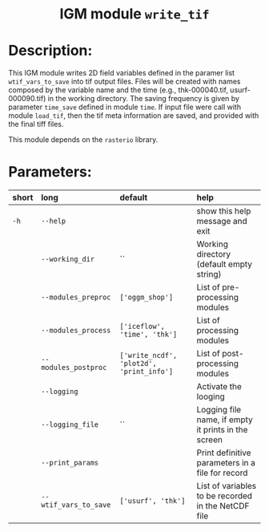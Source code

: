 ### <h1 align="center" id="title">IGM module `write_tif` </h1>

# Description:

This IGM module writes 2D field variables defined in the paramer list `wtif_vars_to_save` into tif output files. Files will be created with names composed by the variable name and the time (e.g., thk-000040.tif, usurf-000090.tif) in the working directory. The saving frequency is given by parameter `time_save` defined in module `time`. If input file were call with module `load_tif`, then the tif meta information are saved, and provided with the final tiff files.

This module depends on the `rasterio` library.



  
# Parameters: 


|short|long|default|help|
| :--- | :--- | :--- | :--- |
|`-h`|`--help`||show this help message and exit|
||`--working_dir`|``|Working directory (default empty string)|
||`--modules_preproc`|`['oggm_shop']`|List of pre-processing modules|
||`--modules_process`|`['iceflow', 'time', 'thk']`|List of processing modules|
||`--modules_postproc`|`['write_ncdf', 'plot2d', 'print_info']`|List of post-processing modules|
||`--logging`||Activate the looging|
||`--logging_file`|``|Logging file name, if empty it prints in the screen|
||`--print_params`||Print definitive parameters in a file for record|
||`--wtif_vars_to_save`|`['usurf', 'thk']`|List of variables to be recorded in the NetCDF file|
